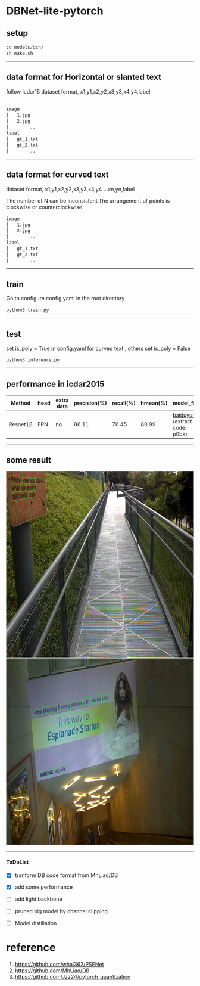 # DBNet-lite-pytorch

## setup

```
cd models/dcn/
sh make.sh
```

***

## data format for Horizontal or slanted text

follow icdar15 dataset format, x1,y1,x2,y2,x3,y3,x4,y4,label
```

image
│   1.jpg
│   2.jpg   
│		...
label
│   gt_1.txt
│   gt_2.txt
|		...
```
***

## data format for curved text

dataset format, x1,y1,x2,y2,x3,y3,x4,y4 ...xn,yn,label 

The number of N can be inconsistent,The arrangement of points is clockwise or counterclockwise

```
image
│   1.jpg
│   2.jpg   
│		...
label
│   gt_1.txt
│   gt_2.txt
|		...
```

***


## train 

Go to configure config.yaml in the root directory

```
python3 train.py 
```
***


## test

set is_poly = True in config.yaml for curved text , others set is_poly = False

```
python3 inference.py
```
***


## performance in icdar2015

|Method| head|extra data|precision(%)| recall(%)  |   hmean(%)|model_file|
| - | - | - | - | - | - |- |
| Resnet18|FPN|no|86.11|   76.45|  80.99|[baiduyun](https://pan.baidu.com/s/1wmbGMoluWlZ97LCqOnwjOg) (extract code: p0bk)|
***
## some result
<img src="./show/1.jpg" width=800 height=500 />     
<img src="./show/2.jpg" width=800 height=500 />

***

#### ToDoList
- [x] tranform DB code format from MhLiao/DB
- [x] add some performance
- [ ] add light backbone
- [ ] pruned big model by channel clipping
- [ ] Model distillation




# reference

 1. https://github.com/whai362/PSENet
 2. https://github.com/MhLiao/DB
 3. https://github.com/Jzz24/pytorch_quantization


